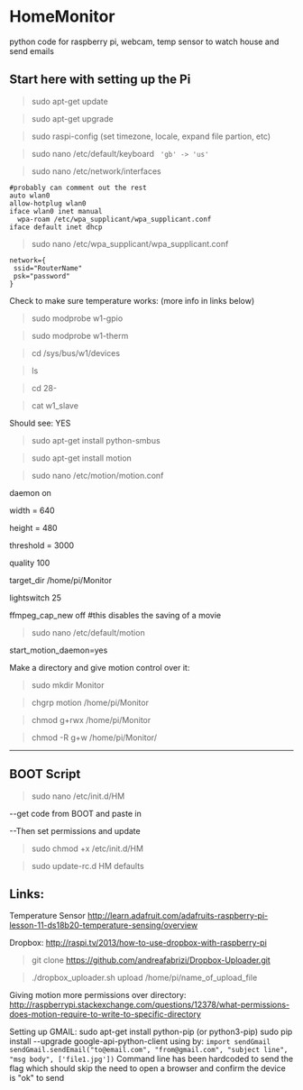 HomeMonitor
===========
python code for raspberry pi, webcam, temp sensor to watch house and send emails

Start here with setting up the Pi
---------------------------------
>sudo apt-get update

>sudo apt-get upgrade

>sudo raspi-config    (set timezone, locale, expand file partion, etc)

>sudo nano /etc/default/keyboard    ` 'gb' -> 'us'`

>sudo nano /etc/network/interfaces
```
#probably can comment out the rest
auto wlan0
allow-hotplug wlan0
iface wlan0 inet manual
  wpa-roam /etc/wpa_supplicant/wpa_supplicant.conf
iface default inet dhcp
```

>sudo nano /etc/wpa_supplicant/wpa_supplicant.conf
```
network={
 ssid="RouterName"
 psk="password"
}
```

Check to make sure temperature works:  (more info in links below)

>sudo modprobe w1-gpio

>sudo modprobe w1-therm

>cd /sys/bus/w1/devices

>ls

>cd 28- <tab>

>cat w1_slave

Should see: YES


>sudo apt-get install python-smbus

>sudo apt-get install motion

>sudo nano /etc/motion/motion.conf

daemon on

width = 640

height = 480

threshold = 3000

quality 100

target_dir /home/pi/Monitor

lightswitch 25

ffmpeg_cap_new off   #this disables the saving of a movie

>sudo nano /etc/default/motion

start_motion_daemon=yes


Make a directory and give motion control over it:

>sudo mkdir Monitor

>chgrp motion /home/pi/Monitor

>chmod g+rwx /home/pi/Monitor

>chmod -R g+w /home/pi/Monitor/


-----------
BOOT Script
-----------
>sudo nano /etc/init.d/HM

--get code from BOOT and paste in

--Then set permissions and update

>sudo chmod +x /etc/init.d/HM

>sudo update-rc.d HM defaults



Links:
------
Temperature Sensor
http://learn.adafruit.com/adafruits-raspberry-pi-lesson-11-ds18b20-temperature-sensing/overview

Dropbox:
http://raspi.tv/2013/how-to-use-dropbox-with-raspberry-pi
>git clone https://github.com/andreafabrizi/Dropbox-Uploader.git

>./dropbox_uploader.sh upload /home/pi/name_of_upload_file

Giving motion more permissions over directory:
http://raspberrypi.stackexchange.com/questions/12378/what-permissions-does-motion-require-to-write-to-specific-directory

Setting up GMAIL:
sudo apt-get install python-pip   (or python3-pip)
sudo pip install --upgrade google-api-python-client
using by:
`
import sendGmail
sendGmail.sendEmail("to@email.com", "from@gmail.com", "subject line", "msg body", ['file1.jpg'])
`
Command line has been hardcoded to send the flag which should skip the need to open a browser and confirm the device is "ok" to send

